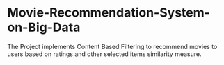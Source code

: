 # Movie-Recommendation-System-on-Big-Data
The Project implements Content Based Filtering to recommend movies to users based on ratings and other selected items similarity measure.
